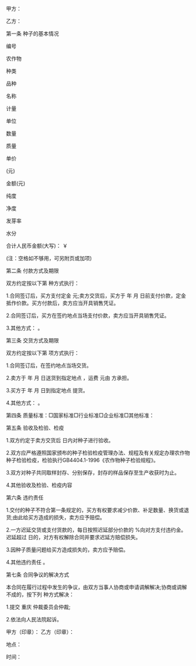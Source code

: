 
 


甲方：


乙方：






第一条 种子的基本情况


编号


农作物


种类


品种


名称


计量


单位


数量


质量


单价


(元)


金额(元)


纯度


净度


发芽率


水分


合计人民币金额(大写)： ￥


(注：空格如不够用，可另附页或加项)


第二条 付款方式及期限


双方约定按以下第 种方式执行：


1.合同签订后，买方支付定金 元;卖方交货后，买方于 年 月 日前支付价款，定金抵作价款。买方付款后，卖方应当开具销售凭证。


2.合同签订后，买方在签约地点当场支付价款，卖方应当开具销售凭证。


3.其他方式： 。


第三条 交货方式及期限


双方约定按以下第 项方式执行：


1.合同签订后，在签约地点当场交货。


2.卖方于 年 月 日送货到指定地点 ，运费 元由 方承担。


3.买方于 年 月 日到指定地点 提货。


4.其他方式： 。


第四条 质量标准：□国家标准□行业标准□企业标准□其他标准：


第五条 验收及检验、检疫


1.双方约定于卖方交货后 日内对种子进行验收。


2.双方应严格遵照国家颁布的种子检验检疫管理办法、规程及有关规定办理农作物种子检验检疫，检验执行GB4404.1-1996《农作物种子检验规程》。


3.双方对种子共同取样封存、分别保存，封存的样品保存至生产收获时为止。


4.其他验收及检验、检疫内容


第六条 违约责任


1.交付的种子不符合第一条规定的，买方有权要求减少价款、补足数量、换货或退货;由此给买方造成的损失，卖方应予赔偿。


2.一方迟延交货或支付货款的，每日按照迟延部分价款的 %向对方支付违约金。迟延超过 日的，对方有权解除合同并要求迟延方赔偿损失。


3.因种子质量问题给买方造成损失的，卖方应予赔偿。


4.其他违约责任 。


第七条 合同争议的解决方式


本合同在履行过程中发生的争议，由双方当事人协商或申请调解解决;协商或调解不成的，按下列 种方式解决：


1.提交
重庆
仲裁委员会仲裁;


2.依法向人民法院起诉。






甲方（印章）：                        乙方（印章）：


地点：


时间：
 


 

 
 
 
 
 
  


  
 

  


  


  
 
 
 
 

